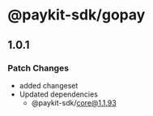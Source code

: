 # @paykit-sdk/gopay

## 1.0.1

### Patch Changes

- added changeset
- Updated dependencies
  - @paykit-sdk/core@1.1.93
